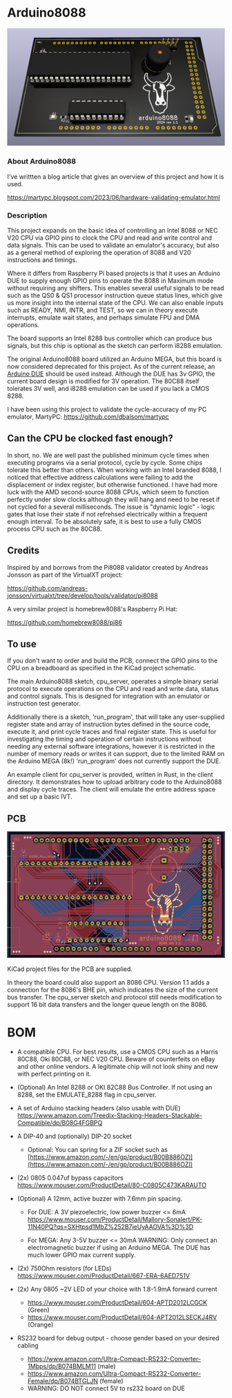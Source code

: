 # Arduino8088
![arduino8088_pcb](/images/render_v1_1.png)

### About Arduino8088
I've writtten a blog article that gives an overview of this project and how it is used.

https://martypc.blogspot.com/2023/06/hardware-validating-emulator.html

### Description

This project expands on the basic idea of controlling an Intel 8088 or NEC V20 CPU via GPIO pins to clock the CPU and read and write control and data signals.
This can be used to validate an emulator's accuracy, but also as a general method of exploring the operation of 8088 and V20 instructions and timings.

Where it differs from Raspberry Pi based projects is that it uses an Arduino DUE to supply enough GPIO pins to operate the 8088 in Maximum mode without requiring any shifters. This enables several useful signals to be read such as the QS0 & QS1 processor instruction queue status lines, which give us more insight into the internal state of the CPU. We can also enable inputs such as READY, NMI, INTR, and TEST, so we can in theory execute interrupts, emulate wait states, and perhaps simulate FPU and DMA operations.

The board supports an Intel 8288 bus controller which can produce bus signals, but this chip is optional as the sketch can perform i8288 emulation.

The original Arduino8088 board utilized an Arduino MEGA, but this board is now considered deprecated for this project. As of the current release, an [Arduino DUE](https://store.arduino.cc/products/arduino-due) should be used instead. Although the DUE has 3v GPIO, the current board design is modified for 3V operation.  The 80C88 itself tolerates 3V well, and i8288 emulation can be used if you lack a CMOS 8288.

I have been using this project to validate the cycle-accuracy of my PC emulator, MartyPC: https://github.com/dbalsom/martypc 

## Can the CPU be clocked fast enough?

In short, no. We are well past the published minimum cycle times when executing programs via a serial protocol, cycle by cycle. Some chips tolerate this better than others. When working with an Intel branded 8088, I noticed that effective address calculations were failing to add the displacement or index register, but otherwise functioned. I have had more luck with the AMD second-source 8088 CPUs, which seem to function perfectly under slow clocks although they will hang and need to be reset if not cycled for a several milliseconds. The issue is "dynamic logic" - logic gates that lose their state if not refrehsed electrically within a frequent enough interval. To be absolutely safe, it is best to use a fully CMOS process CPU such as the 80C88. 

## Credits

Inspired by and borrows from the Pi8088 validator created by Andreas Jonsson as part of the VirtualXT project:

https://github.com/andreas-jonsson/virtualxt/tree/develop/tools/validator/pi8088

A very similar project is homebrew8088's Raspberry Pi Hat:

https://github.com/homebrew8088/pi86

## To use

If you don't want to order and build the PCB, connect the GPIO pins to the CPU on a breadboard as specified in the KiCad project schematic.

The main Arduino8088 sketch, cpu_server, operates a simple binary serial protocol to execute operations on the CPU and read and write data, status and control signals. This is designed for integration with an emulator or instruction test generator.

Additionally there is a sketch, 'run_program', that will take any user-supplied register state and array of instruction bytes defined in the source code, execute it, and print cycle traces and final register state. This is useful for investigating the timing and operation of certain instructions without needing any external software integrations, however it is restricted in the number of memory reads or writes it can support, due to the limited RAM on the Arduino MEGA (8k!) 'run_program' does not currently support the DUE.

An example client for cpu_server is provded, written in Rust, in the client directory. It demonstrates how to upload arbitrary code to the Arduino8088 and display cycle traces. The client will emulate the entire address space and set up a basic IVT.

## PCB
![pcb_shield50](/images/pcb_v1_1.png)

KiCad project files for the PCB are supplied. 

In theory the board could also support an 8086 CPU. Version 1.1 adds a connection for the 8086's BHE pin, 
which indicates the size of the current bus transfer.  The cpu_server sketch and protocol still needs modification to support 16 bit data transfers and the longer queue length on the 8086.

# BOM
- A compatible CPU. For best results, use a CMOS CPU such as a Harris 80C88, Oki 80C88, or NEC V20 CPU. Beware of counterfeits on eBay and other online vendors.
A legitimate chip will not look shiny and new with perfect printing on it.

- (Optional) An Intel 8288 or OKI 82C88 Bus Controller. If not using an 8288, set the EMULATE_8288 flag in cpu_server.

- A set of Arduino stacking headers (also usable with DUE) 
https://www.amazon.com/Treedix-Stacking-Headers-Stackable-Compatible/dp/B08G4FGBPQ

- A DIP-40 and (optionally) DIP-20 socket
  - Optional: You can spring for a ZIF socket such as [https://www.amazon.com/-/en/gp/product/B00B886OZI](https://www.amazon.com/-/en/gp/product/B00B886OZI)

- (2x) 0805 0.047uf bypass capacitors
  https://www.mouser.com/ProductDetail/80-C0805C473KARAUTO

- (Optional) A 12mm, active buzzer with 7.6mm pin spacing. 

  - For DUE: A 3V piezoelectric, low power buzzer <= 6mA
    https://www.mouser.com/ProductDetail/Mallory-Sonalert/PK-11N40PQ?qs=SXHtpsd1MbZ%252B7jeUyAAOVA%3D%3D
    
  - For MEGA: Any 3-5V buzzer <= 30mA
    WARNING: Only connect an electromagnetic buzzer if using an Arduino MEGA.  The DUE has much lower GPIO max current supply.    

- (2x) 750Ohm resistors (for LEDs)
  https://www.mouser.com/ProductDetail/667-ERA-6AED751V

- (2x) Any 0805 ~2V LED of your choice with 1.8-1.9mA forward current
  - https://www.mouser.com/ProductDetail/604-APTD2012LCGCK (Green)
  - https://www.mouser.com/ProductDetail/604-APT2012LSECKJ4RV (Orange)
 
- RS232 board for debug output - choose gender based on your desired cabling
  - https://www.amazon.com/Ultra-Compact-RS232-Converter-1Mbps/dp/B074BMLM11 (male)
  - https://www.amazon.com/Ultra-Compact-RS232-Converter-Female/dp/B074BTGLJN (female)
  - WARNING: DO NOT connect 5V to rs232 board on DUE 
